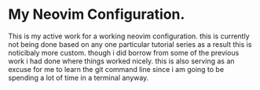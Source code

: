 # My Neovim Configuration.
This is my active work for a working neovim configuration. this is currently not being done based on any one particular tutorial series as a result this is noticibaly more custom. though i did borrow from some of the previous work i had done where things worked nicely. this is also serving as an excuse for me to learn the git command line since i am going to be spending a lot of time in a terminal anyway.
